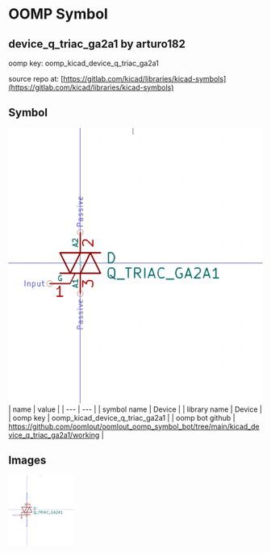 # OOMP Symbol  
## device_q_triac_ga2a1  by arturo182  
  
oomp key: oomp_kicad_device_q_triac_ga2a1  
  
source repo at: [https://gitlab.com/kicad/libraries/kicad-symbols](https://gitlab.com/kicad/libraries/kicad-symbols)  
## Symbol  
  
[![working.png](working_600.png)](working.png)  
| name | value | 
| --- | --- | 
| symbol name | Device | 
| library name | Device | 
| oomp key | oomp_kicad_device_q_triac_ga2a1 | 
| oomp bot github | https://github.com/oomlout/oomlout_oomp_symbol_bot/tree/main/kicad_device_q_triac_ga2a1/working | 
## Images  
  
[![working.png](working_140.png)](working.png)  
